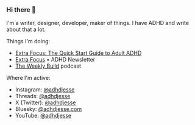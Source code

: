 ### Hi there 👋

I'm a writer, designer, developer, maker of things. I have ADHD and write about that a lot.

Things I'm doing:

- [Extra Focus: The Quick Start Guide to Adult ADHD](https://extrafocusbook.com)
- [Extra Focus](https://extrafocus.com) • ADHD Newsletter
- [The Weekly Build](https://theweeklybuild.com) podcast

<!-- What I'm doing now: [jessejanderson.com/now](https://jessejanderson.com/now) -->

Where I'm active:

- Instagram: [@adhdjesse](https://instagram.com/adhdjesse)
- Threads: [@adhdjesse](https://www.threads.net/adhdjesse)
- X (Twitter): [@adhdjesse](https://x.com/adhdjesse)
- Bluesky: [@adhdjesse.com](https://bsky.app/profile/adhdjesse.com)
- YouTube: [@adhdjesse](https://youtube.com/@adhdjesse)

<!--
**jessejanderson/jessejanderson** is a ✨ _special_ ✨ repository because its `README.md` (this file) appears on your GitHub profile.

Here are some ideas to get you started:

- 🔭 I’m currently working on ...
- 🌱 I’m currently learning ...
- 👯 I’m looking to collaborate on ...
- 🤔 I’m looking for help with ...
- 💬 Ask me about ...
- 📫 How to reach me: ...
- 😄 Pronouns: ...
- ⚡ Fun fact: ...
-->

